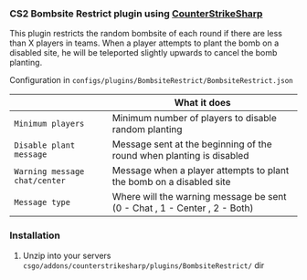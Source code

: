 ### CS2 Bombsite Restrict plugin using [CounterStrikeSharp](https://github.com/roflmuffin/CounterStrikeSharp)

This plugin restricts the random bombsite of each round if there are less than X players in teams.
When a player attempts to plant the bomb on a disabled site, he will be teleported slightly upwards to cancel the bomb planting.


Configuration in
```configs/plugins/BombsiteRestrict/BombsiteRestrict.json```

|   | What it does |
| ------------- | ------------- |
| `Minimum players`  | Minimum number of players to disable random planting |
| `Disable plant message`  | Message sent at the beginning of the round when planting is disabled |
| `Warning message chat/center` | Message when a player attempts to plant the bomb on a disabled site |
| `Message type` | Where will the warning message be sent (0 - Chat , 1 - Center , 2 - Both) |

### Installation
1. Unzip into your servers `csgo/addons/counterstrikesharp/plugins/BombsiteRestrict/` dir
